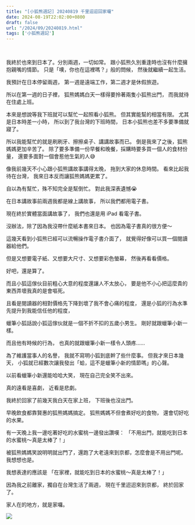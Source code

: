 ```yaml
---
title: "[小狐熊週記] 20240819 千里迢迢回家囉"
date: 2024-08-19T22:02:00+0800
draft: false
url: "/2024/09/20240819.html"
tags: ['小狐熊週記']
---
```


 

我終於也來到日本了。分別兩週，一切如常。
跟小狐熊久別重逢時也沒有什麼擁抱親嘴的情節。
只是「噢，你也在這裡嗎？」般的問候，
然後就繼續一起生活。

我預計在日本停留兩週，
第一週是遠端工作，第二週才是休假旅遊。

所以在第一週的日子裡，
狐熊媽媽白天一樣得要拎著兩隻小狐熊出門，
而我就待在住處上班。

本來是想說等我下班就可以幫忙一起照看小狐熊。
但其實能幫的相當有限。
尤其是日本時差一小時，
所以到了我台灣的下班時間，
日本小狐熊也差不多要準備就寢了。

所以我能幫忙的就是刷刷牙、擦擦桌子、講講故事而已。
倒是我來了之後，狐熊媽媽更加辛苦了。
除了要多準備一份早餐和晚餐，採購時要多買一個人的食材份量，
還要多面對一個會惹他生氣的人😅

像我前幾天不小心跟小狐熊講故事講得太晚，
拖到大家的休息時間。
看來比起我待在台灣，
我來日本反而讓狐熊媽媽更累了。

自以為有幫忙，殊不知完全是幫倒忙。
對此我深表遺憾😭

在日本講故事前兩週我都是線上講故事，
所以我們都用電子書。

現在終於實體當面講故事了，
我們也還是用 iPad 看電子書。

沒辦法，除了因為我沒帶什麼紙本書來日本。
也因為電子書真的很方便～

這幾天看到小狐熊已經可以流暢操作電子書介面了，
就覺得好像可以買一個閱讀器給他們。

但是又想要電子紙、又想要大尺寸、又想要彩色螢幕，
然後再看看價格。

好吧，還是算了。

而且小狐這傢伙目前粗心大意的程度還讓人不太放心，
要是他不小心把這麼貴的東西弄壞我真的是會嘔死。

且看是閱讀器的相對價格先下降到壞了我不會心痛的程度，
還是小狐的行為水準先提升到我能信任他的程度，

蠟筆小狐話說小狐這傢伙就是一個不折不扣的五歲小男生。
剛好就跟蠟筆小新一樣。

而且他有時候的行為，
也真的就跟蠟筆小新一樣令人頭疼……

為了維護當事人的名譽，
我就不寫明小狐到底幹了些什麼事。
但我才來日本幾天，
小狐就已經數次讓我發出「蛤，這不是蠟筆小新的情節嗎」的心聲。

以前看蠟筆小新還能哈哈大笑，
現在自己完全笑不出來。

真的遠看是喜劇，
近看是悲劇。


我終於回家了前幾天我白天在家上班，
下班後也沒出門。

早晚飲食都靠賢惠的狐熊媽媽搞定。
狐熊媽媽不但會煮好吃的食物，
還會切好吃的水果。

有一天晚上我一邊吃著好吃的水蜜桃一邊發出讚嘆：
「不用出門，就能吃到日本的水蜜桃～真是太棒了！」

被狐熊媽媽笑說明明就出門了，還跑了大老遠來到京都，怎麼會是不用出門呢。
我想想也是。

我想表達的應該是
「在家裡，就能吃到日本的水蜜桃～真是太棒了！」

因為我之前離家，獨自在台灣生活了兩週，
現在千里迢迢來到京都，
終於回家了。

家人在的地方，就是家囉。








![](https://blogger.googleusercontent.com/img/b/R29vZ2xl/AVvXsEgIuRNzw_STrJOtoqHFGU4MQZXriMYUe1XEkxw1qpQe8_BThLPfBDS0bu0RdlRtTYtgFBPa_JVIzqo63UItjf8bkGw9yzSYqjTkyOpUN_1cu4KhIf4Ff73UCjKYNAk2wKeawARKsa325EI0O2hEDf-qavFndaZfQalxSqEWRmEF6saBaaTD6or3uQ1eMuY/s320/image.png)

